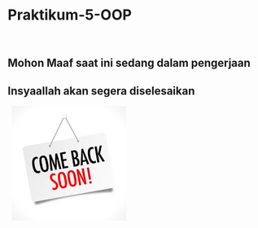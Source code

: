 # Praktikum-5-OOP
&nbsp;
## Mohon Maaf saat ini sedang dalam pengerjaan 
## Insyaallah akan segera diselesaikan 
&nbsp;
![Alt Text](comebacksoon.jpeg)

